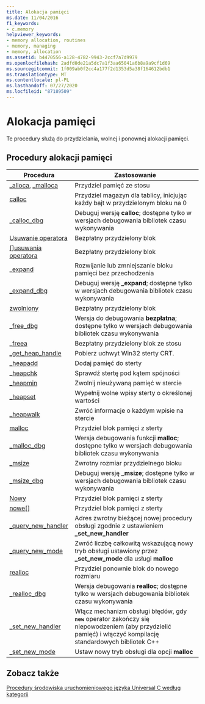 ```yaml
---
title: Alokacja pamięci
ms.date: 11/04/2016
f1_keywords:
- c.memory
helpviewer_keywords:
- memory allocation, routines
- memory, managing
- memory, allocation
ms.assetid: b4470556-a128-4782-9943-2ccf7a7d9979
ms.openlocfilehash: 2adfd0de21a5dc7a1f3aa65041a6b8a9a9cf1d69
ms.sourcegitcommit: 1f009ab0f2cc4a177f2d1353d5a38f164612bdb1
ms.translationtype: MT
ms.contentlocale: pl-PL
ms.lasthandoff: 07/27/2020
ms.locfileid: "87189509"
---
```

# <a name="memory-allocation"></a>Alokacja pamięci

Te procedury służą do przydzielania, wolnej i ponownej alokacji pamięci.

## <a name="memory-allocation-routines"></a>Procedury alokacji pamięci

|Procedura|Zastosowanie|
|-------------|---------|
|[_alloca](../c-runtime-library/reference/alloca.md), [_malloca](../c-runtime-library/reference/malloca.md)|Przydziel pamięć ze stosu|
|[calloc](../c-runtime-library/reference/calloc.md)|Przydziel magazyn dla tablicy, inicjując każdy bajt w przydzielonym bloku na 0|
|[_calloc_dbg](../c-runtime-library/reference/calloc-dbg.md)|Debuguj wersję **calloc**; dostępne tylko w wersjach debugowania bibliotek czasu wykonywania|
|[Usuwanie operatora](../c-runtime-library/operator-delete-crt.md)|Bezpłatny przydzielony blok|
|[&#91;&#93;usuwania operatora](../c-runtime-library/delete-operator-crt.md)|Bezpłatny przydzielony blok|
|[_expand](../c-runtime-library/reference/expand.md)|Rozwijanie lub zmniejszanie bloku pamięci bez przechodzenia|
|[_expand_dbg](../c-runtime-library/reference/expand-dbg.md)|Debuguj wersję **_expand**; dostępne tylko w wersjach debugowania bibliotek czasu wykonywania|
|[zwolniony](../c-runtime-library/reference/free.md)|Bezpłatny przydzielony blok|
|[_free_dbg](../c-runtime-library/reference/free-dbg.md)|Wersja do debugowania **bezpłatna**; dostępne tylko w wersjach debugowania bibliotek czasu wykonywania|
|[_freea](../c-runtime-library/reference/freea.md)|Bezpłatny przydzielony blok ze stosu|
|[_get_heap_handle](../c-runtime-library/reference/get-heap-handle.md)|Pobierz uchwyt Win32 sterty CRT.|
|[_heapadd](../c-runtime-library/heapadd.md)|Dodaj pamięć do sterty|
|[_heapchk](../c-runtime-library/reference/heapchk.md)|Sprawdź stertę pod kątem spójności|
|[_heapmin](../c-runtime-library/reference/heapmin.md)|Zwolnij nieużywaną pamięć w stercie|
|[_heapset](../c-runtime-library/heapset.md)|Wypełnij wolne wpisy sterty o określonej wartości|
|[_heapwalk](../c-runtime-library/reference/heapwalk.md)|Zwróć informacje o każdym wpisie na stercie|
|[malloc](../c-runtime-library/reference/malloc.md)|Przydziel blok pamięci z sterty|
|[_malloc_dbg](../c-runtime-library/reference/malloc-dbg.md)|Wersja debugowania funkcji **malloc**; dostępne tylko w wersjach debugowania bibliotek czasu wykonywania|
|[_msize](../c-runtime-library/reference/msize.md)|Zwrotny rozmiar przydzielnego bloku|
|[_msize_dbg](../c-runtime-library/reference/msize-dbg.md)|Debuguj wersję **_msize**; dostępne tylko w wersjach debugowania bibliotek czasu wykonywania|
|[Nowy](../c-runtime-library/operator-new-crt.md)|Przydziel blok pamięci z sterty|
|[nowe&#91;&#93;](../c-runtime-library/new-operator-crt.md)|Przydziel blok pamięci z sterty|
|[_query_new_handler](../c-runtime-library/reference/query-new-handler.md)|Adres zwrotny bieżącej nowej procedury obsługi zgodnie z ustawieniem **_set_new_handler**|
|[_query_new_mode](../c-runtime-library/reference/query-new-mode.md)|Zwróć liczbę całkowitą wskazującą nowy tryb obsługi ustawiony przez **_set_new_mode** dla usługi **malloc**|
|[realloc](../c-runtime-library/reference/realloc.md)|Przydziel ponownie blok do nowego rozmiaru|
|[_realloc_dbg](../c-runtime-library/reference/realloc-dbg.md)|Wersja debugowania **realloc**; dostępne tylko w wersjach debugowania bibliotek czasu wykonywania|
|[_set_new_handler](../c-runtime-library/reference/set-new-handler.md)|Włącz mechanizm obsługi błędów, gdy **`new`** operator zakończy się niepowodzeniem (aby przydzielić pamięć) i włączyć kompilację standardowych bibliotek C++|
|[_set_new_mode](../c-runtime-library/reference/set-new-mode.md)|Ustaw nowy tryb obsługi dla opcji **malloc**|

## <a name="see-also"></a>Zobacz także

[Procedury środowiska uruchomieniowego języka Universal C według kategorii](../c-runtime-library/run-time-routines-by-category.md)<br/>
